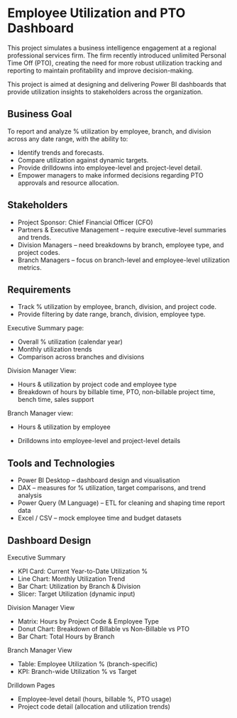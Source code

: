 # Employee Utilization and PTO Dashboard

This project simulates a business intelligence engagement at a regional professional services firm. The firm recently introduced unlimited Personal Time Off (PTO), creating the need for more robust utilization tracking and reporting to maintain profitability and improve decision-making.

This project is aimed at designing and delivering Power BI dashboards that provide utilization insights to stakeholders across the organization.

## Business Goal

To report and analyze % utilization by employee, branch, and division across any date range, with the ability to:

- Identify trends and forecasts.
- Compare utilization against dynamic targets.
- Provide drilldowns into employee-level and project-level detail.
- Empower managers to make informed decisions regarding PTO approvals and resource allocation.

## Stakeholders

- Project Sponsor: Chief Financial Officer (CFO)
- Partners & Executive Management – require executive-level summaries and trends.
- Division Managers – need breakdowns by branch, employee type, and project codes.
- Branch Managers – focus on branch-level and employee-level utilization metrics.

## Requirements

- Track % utilization by employee, branch, division, and project code.
- Provide filtering by date range, branch, division, employee type.

Executive Summary page:

- Overall % utilization (calendar year)
- Monthly utilization trends
- Comparison across branches and divisions

Division Manager View:

- Hours & utilization by project code and employee type
- Breakdown of hours by billable time, PTO, non-billable project time, bench time, sales support

Branch Manager view:

- Hours & utilization by employee

- Drilldowns into employee-level and project-level details

## Tools and Technologies

- Power BI Desktop – dashboard design and visualisation
- DAX – measures for % utilization, target comparisons, and trend analysis
- Power Query (M Language) – ETL for cleaning and shaping time report data
- Excel / CSV – mock employee time and budget datasets

## Dashboard Design

Executive Summary

- KPI Card: Current Year-to-Date Utilization %
- Line Chart: Monthly Utilization Trend
- Bar Chart: Utilization by Branch & Division
- Slicer: Target Utilization (dynamic input)

Division Manager View

- Matrix: Hours by Project Code & Employee Type
- Donut Chart: Breakdown of Billable vs Non-Billable vs PTO
- Bar Chart: Total Hours by Branch

Branch Manager View

- Table: Employee Utilization % (branch-specific)
- KPI: Branch-wide Utilization % vs Target

Drilldown Pages

- Employee-level detail (hours, billable %, PTO usage)
- Project code detail (allocation and utilization trends)
